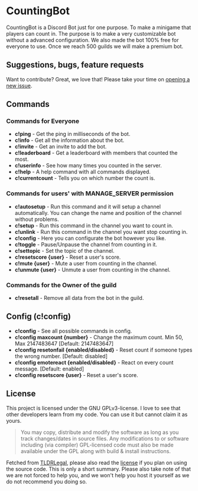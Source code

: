 # CountingBot
CountingBot is a Discord Bot just for one purpose. To make a minigame that players can count in. The purpose is to make a very customizable bot without a advanced configuration. We also made the bot 100% free for everyone to use. Once we reach 500 guilds we will make a premium bot.

## Suggestions, bugs, feature requests
Want to contribute? Great, we love that! Please take your time on [opening a new issue](https://github.com/GameFreakBaree/countingbot/issues).

## Commands
### Commands for Everyone
* **c!ping** - Get the ping in milliseconds of the bot.
* **c!info** - Get all the information about the bot.
* **c!invite** - Get an invite to add the bot.
* **c!leaderboard** - Get a leaderboard with members that counted the most.
* **c!userinfo** - See how many times you counted in the server.
* **c!help** - A help command with all commands displayed.
* **c!currentcount** - Tells you on which number the count is.

### Commands for users' with MANAGE_SERVER permission
* **c!autosetup** - Run this command and it will setup a channel automatically. You can change the name and position of the channel without problems.
* **c!setup** - Run this command in the channel you want to count in.
* **c!unlink** - Run this command in the channel you want stop counting in.
* **c!config** - Here you can configurate the bot however you like.
* **c!toggle** - Pause/Unpause the channel from counting in it.
* **c!settopic** - Set the topic of the channel.
* **c!resetscore {user}** - Reset a user's score.
* **c!mute {user}** - Mute a user from counting in the channel.
* **c!unmute {user}** - Unmute a user from counting in the channel.

### Commands for the Owner of the guild
* **c!resetall** - Remove all data from the bot in the guild.

## Config (c!config)
* **c!config** - See all possible commands in config.
* **c!config maxcount {number}** - Change the maximum count. Min 50, Max 2147483647 [Default: 2147483647]
* **c!config resetonfail {enabled/disabled}** - Reset count if someone types the wrong number. [Default: disabled]
* **c!config emotereact {enabled/disabled}** - React on every count message. [Default: enabled]
* **c!config resetscore {user}** - Reset a user's score.

## License
This project is licensed under the GNU GPLv3-license. I love to see that other developers learn from my code. You can use it but cannot claim it as yours.
> You may copy, distribute and modify the software as long as you track changes/dates in source files. Any modifications to or software including (via compiler) GPL-licensed code must also be made available under the GPL along with build & install instructions.  

Fetched from [TLDRLegal](https://tldrlegal.com/license/gnu-general-public-license-v3-(gpl-3)), please also read the [license](https://github.com/GameFreakBaree/countingbot/blob/master/LICENSE) if you plan on using the source code. This is only a short summary. Please also take note of that we are not forced to help you, and we won't help you host it yourself as we do not recommend you doing so.

